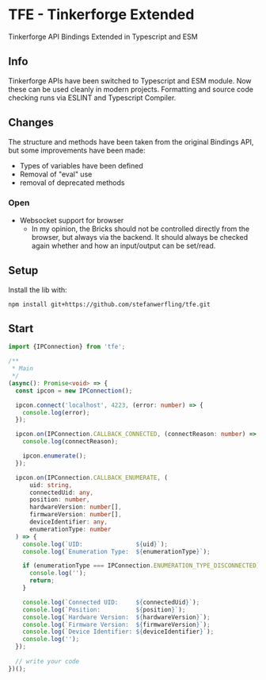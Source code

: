 # TFE - Tinkerforge Extended
Tinkerforge API Bindings Extended in Typescript and ESM

## Info
Tinkerforge APIs have been switched to Typescript and ESM module. Now these can be used cleanly in modern projects. Formatting and source code checking runs via ESLINT and Typescript Compiler.


## Changes
The structure and methods have been taken from the original Bindings API, but some improvements have been made:

* Types of variables have been defined
* Removal of "eval" use
* removal of deprecated methods

### Open

* Websocket support for browser
  * In my opinion, the Bricks should not be controlled directly from the browser, but always via the backend. It should always be checked again whether and how an input/output can be set/read.

## Setup

Install the lib with:

```shell
npm install git+https://github.com/stefanwerfling/tfe.git
```

## Start
```typescript
import {IPConnection} from 'tfe';

/**
 * Main
 */
(async(): Promise<void> => {
  const ipcon = new IPConnection();

  ipcon.connect('localhost', 4223, (error: number) => {
    console.log(error);
  });

  ipcon.on(IPConnection.CALLBACK_CONNECTED, (connectReason: number) => {
    console.log(connectReason);

    ipcon.enumerate();
  });

  ipcon.on(IPConnection.CALLBACK_ENUMERATE, (
      uid: string, 
      connectedUid: any, 
      position: number, 
      hardwareVersion: number[], 
      firmwareVersion: number[], 
      deviceIdentifier: any, 
      enumerationType: number
  ) => {
    console.log(`UID:               ${uid}`);
    console.log(`Enumeration Type:  ${enumerationType}`);

    if (enumerationType === IPConnection.ENUMERATION_TYPE_DISCONNECTED) {
      console.log('');
      return;
    }

    console.log(`Connected UID:     ${connectedUid}`);
    console.log(`Position:          ${position}`);
    console.log(`Hardware Version:  ${hardwareVersion}`);
    console.log(`Firmware Version:  ${firmwareVersion}`);
    console.log(`Device Identifier: ${deviceIdentifier}`);
    console.log('');
  });
  
  // write your code
})();
```